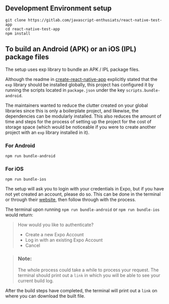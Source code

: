 ## Development Environment setup
```
git clone https://gitlab.com/javascript-enthusiats/react-native-test-app
cd react-native-test-app
npm install
```

## To build an Android (APK) or an iOS (IPL) package files
The setup uses exp library to bundle an APK / IPL package files.

Although the readme in [create-react-native-app](https://github.com/react-community/create-react-native-app) explicitly stated that the `exp` library should be installed globally, this project has configured it by running the scripts located in `package.json` under the key `scripts.bundle-android`.

The maintainers wanted to reduce the clutter created on your global libraries since this is only a boilerplate project, and likewise, the dependencies can be modularly installed. This also reduces the amount of time and steps for the process of setting up the project for the cost of storage space (which would be noticeable if you were to create another project with an `exp` library installed in it).

### For Android
```
npm run bundle-android
```

### For iOS
```
npm run bundle-ios
```

The setup will ask you to login with your credentials in Expo, but if you have not yet created an account, please do so. This can be done in the terminal or through their [website](https://expo.io/signup), then follow through with the process.

The terminal upon running `npm run bundle-android` or `npm run bundle-ios` would return:
> How would you like to authenticate?
> - Create a new Expo Account
> - Log in with an existing Expo Account
> - Cancel

> ### Note:
> The whole process could take a while to process your request. The terminal should print out a `link` in which you will be able to see your current build log.

After the build steps have completed, the terminal will print out a `link` on where you can download the built file.